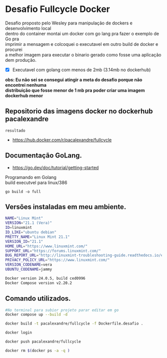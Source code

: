 # Desafio Fullcycle Docker
Desafio proposto pelo Wesley para manipulação de dockers e desenvolvimento local  
dentro do container montai um docker com go lang pra fazer o exemplo de Go pra  
imprimir a mensagem e colcoquei o executavel em outro build de docker e procurei  
a melhor imagem para executar o binario gerado como fosse uma aplicação dem produção.

- [x] Executavel com golang com menos de 2mb (3.14mb no dockerhub)

__obs: Eu não sei se consegui atingir a meta do desafio porque não encontrei nenhuma  
distribuição que fosse menor de 1 mb pra poder criar uma imagem dockerhub menor__

## Repositorio das imagens docker no dockerhub pacalexandre
```resultado```
- https://hub.docker.com/r/pacalexandre/fullcycle

## Documentação GoLang.
- https://go.dev/doc/tutorial/getting-started

Programando em Golang  
build executvel para linux/386

```go build -o full```


## Versões instaladas em meu ambiente.
```bash 
NAME="Linux Mint"
VERSION="21.1 (Vera)"
ID=linuxmint
ID_LIKE="ubuntu debian"
PRETTY_NAME="Linux Mint 21.1"
VERSION_ID="21.1"
HOME_URL="https://www.linuxmint.com/"
SUPPORT_URL="https://forums.linuxmint.com/"
BUG_REPORT_URL="http://linuxmint-troubleshooting-guide.readthedocs.io/en/latest/"
PRIVACY_POLICY_URL="https://www.linuxmint.com/"
VERSION_CODENAME=vera
UBUNTU_CODENAME=jammy

Docker version 24.0.5, build ced0996
Docker Compose version v2.20.2
```
## Comando utilizados.

```bash
#No terminal para subior projeto parar editar em go 
docker compose up --build -d

docker build -t pacalexandre/fullcycle -f Dockerfile.desafio .

docker login

docker push pacalexandre/fullcycle

docker rm $(docker ps -a -q )

```
